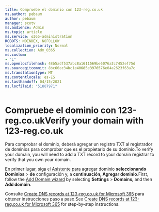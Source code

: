 ```yaml
---
title: Compruebe el dominio con 123-reg.co.uk
ms.author: pebaum
author: pebaum
manager: scotv
ms.audience: Admin
ms.topic: article
ms.service: o365-administration
ROBOTS: NOINDEX, NOFOLLOW
localization_priority: Normal
ms.collection: Adm_O365
ms.custom:
- "1"
ms.openlocfilehash: 48b5adf537abc8a1611569be6076a3c7452ef75d
ms.sourcegitcommit: 8bc60ec34bc1e40685e3976576e04a2623f63a7c
ms.translationtype: MT
ms.contentlocale: es-ES
ms.lasthandoff: 04/15/2021
ms.locfileid: "51807971"
---
```

# <a name="verify-your-domain-with-123-regcouk"></a><span data-ttu-id="50185-102">Compruebe el dominio con 123-reg.co.uk</span><span class="sxs-lookup"><span data-stu-id="50185-102">Verify your domain with 123-reg.co.uk</span></span>

<span data-ttu-id="50185-103">Para comprobar el dominio, deberá agregar un registro TXT al registrador de dominios para comprobar que es el propietario de su dominio.</span><span class="sxs-lookup"><span data-stu-id="50185-103">To verify your domain, you will need to add a TXT record to your domain registrar to verify that you own your domain.</span></span> 

<span data-ttu-id="50185-104">En primer lugar, siga [el Asistente para](https://admin.microsoft.com/Adminportal#/Domains) agregar dominio **seleccionando Dominios** \> **de** configuración y, a **continuación, Agregar dominio**.</span><span class="sxs-lookup"><span data-stu-id="50185-104">First, follow the [Add Domain wizard](https://admin.microsoft.com/Adminportal#/Domains) by selecting **Settings** \> **Domains**, and then **Add domain**.</span></span>
  
<span data-ttu-id="50185-105">Consulte [Create DNS records at 123-reg.co.uk for Microsoft 365](https://docs.microsoft.com/microsoft-365/admin/dns/create-dns-records-at-123-reg-co-uk) para obtener instrucciones paso a paso.</span><span class="sxs-lookup"><span data-stu-id="50185-105">See [Create DNS records at 123-reg.co.uk for Microsoft 365](https://docs.microsoft.com/microsoft-365/admin/dns/create-dns-records-at-123-reg-co-uk) for step-by-step instructions.</span></span>